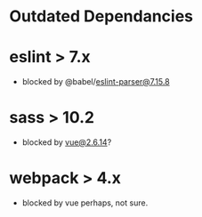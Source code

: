 # Outdated Dependancies

# eslint > 7.x

- blocked by @babel/eslint-parser@7.15.8

# sass > 10.2

- blocked by vue@2.6.14?

# webpack > 4.x

- blocked by vue perhaps, not sure.
